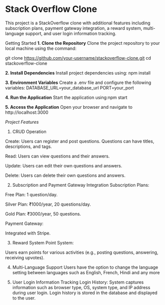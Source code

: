 
# Stack Overflow Clone

This project is a StackOverflow clone with additional features including subscription plans, payment gateway integration, a reward system, multi-language support, and user login information tracking.

Getting Started
**1. Clone the Repository**
Clone the project repository to your local machine using the command:

git clone https://github.com/your-username/stackoverflow-clone.git
cd stackoverflow-clone

**2. Install Dependencies**
Install project dependencies using:
npm install

**3. Environment Variables**
Create a .env file and configure the following variables:
DATABASE_URL=your_database_url
PORT=your_port

**4. Run the Application**
Start the application using:npm start

**5. Access the Application**
Open your browser and navigate to http://localhost:3000

_Project Features_
1. CRUD Operation

Create:
Users can register and post questions.
Questions can have titles, descriptions, and tags.

Read:
Users can view questions and their answers.

Update:
Users can edit their own questions and answers.

Delete:
Users can delete their own questions and answers.

2. Subscription and Payment Gateway Integration
Subscription Plans:

Free Plan: 1 question/day.

Silver Plan: ₹1000/year, 20 questions/day.

Gold Plan: ₹3000/year, 50 questions.

Payment Gateway:

Integrated with Stripe.

3. Reward System Point System:

Users earn points for various activities (e.g., posting questions, answering, receiving upvotes).

4. Multi-Language Support
Users have the option to change the language setting between languages such as English, French, Hindi and any more

5. User Login Information Tracking
Login History:
System captures information such as browser type, OS, system type, and IP address during user login.
Login history is stored in the database and displayed to the user.

